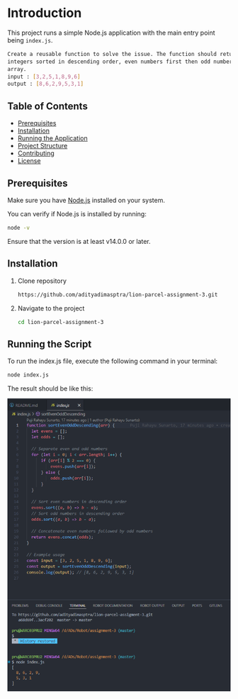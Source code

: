 # Introduction

This project runs a simple Node.js application with the main entry point being `index.js`.
```bash
Create a reusable function to solve the issue. The function should return an array of
integers sorted in descending order, even numbers first then odd numbers from the input
array.
input : [3,2,5,1,8,9,6]
output : [8,6,2,9,5,3,1]
```

## Table of Contents
- [Prerequisites](#prerequisites)
- [Installation](#installation)
- [Running the Application](#running-the-application)
- [Project Structure](#project-structure)
- [Contributing](#contributing)
- [License](#license)

## Prerequisites

Make sure you have [Node.js](https://nodejs.org/) installed on your system.

You can verify if Node.js is installed by running:

```bash
node -v
```
Ensure that the version is at least v14.0.0 or later.

## Installation
1. Clone repository
    ```bash
    https://github.com/adityadimasptra/lion-parcel-assignment-3.git
    ```
2. Navigate to the project
    ```bash
    cd lion-parcel-assignment-3
    ```
## Running the Script
To run the index.js file, execute the following command in your terminal:
```bash
node index.js
```
The result should be like this:

![alt text](./image.png)